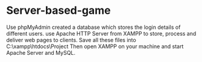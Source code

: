 # Server-based-game
Use phpMyAdmin created a database which stores the login details of different users.
use Apache HTTP Server from XAMPP to store, process and deliver web pages to clients.
Save all these files into C:\xampp\htdocs\Project
Then open XAMPP on your machine and start Apache Server and MySQL.
